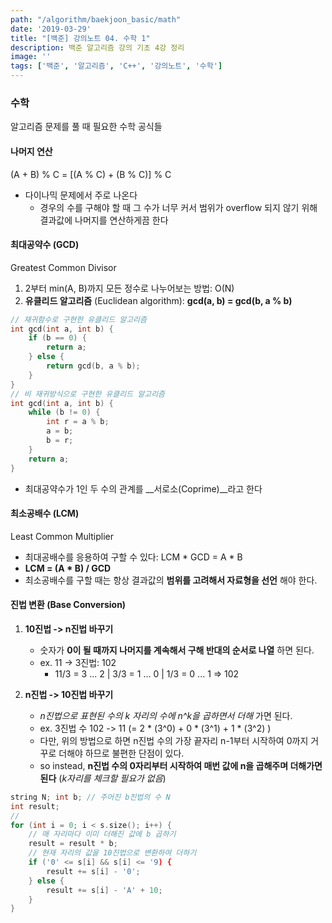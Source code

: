 ```yaml
---
path: "/algorithm/baekjoon_basic/math"
date: '2019-03-29'
title: "[백준] 강의노트 04. 수학 1"
description: 백준 알고리즘 강의 기초 4강 정리
image: ''
tags: ['백준', '알고리즘', 'C++', '강의노트', '수학']
---
```


### 수학
알고리즘 문제를 풀 때 필요한 수학 공식들

#### 나머지 연산
(A + B) % C = [(A % C) + (B % C)] % C
- 다이나믹 문제에서 주로 나온다
    - 경우의 수를 구해야 할 때 그 수가 너무 커서 범위가 overflow 되지 않기 위해 결과값에 나머지를 연산하게끔 한다

#### 최대공약수 (GCD)
Greatest Common Divisor
1. 2부터 min(A, B)까지 모든 정수로 나누어보는 방법: O(N)
2. __유클리드 알고리즘__ (Euclidean algorithm): __gcd(a, b) = gcd(b, a % b)__
```cpp
// 재귀함수로 구현한 유클리드 알고리즘
int gcd(int a, int b) {
    if (b == 0) {
        return a;
    } else {
        return gcd(b, a % b);
    }
}
// 비 재귀방식으로 구현한 유클리드 알고리즘
int gcd(int a, int b) {
    while (b != 0) {
        int r = a % b;
        a = b;
        b = r;
    }
    return a;
}
```
- 최대공약수가 1인 두 수의 관계를 __서로소(Coprime)__라고 한다

#### 최소공배수 (LCM)
Least Common Multiplier
- 최대공배수를 응용하여 구할 수 있다: LCM * GCD = A * B
- __LCM = (A * B) / GCD__
- 최소공배수를 구할 때는 항상 결과값의 __범위를 고려해서 자료형을 선언__ 해야 한다.

#### 진법 변환 (Base Conversion)
1. __10진법 -> n진법 바꾸기__
    - 숫자가 __0이 될 때까지 나머지를 계속해서 구해 반대의 순서로 나열__ 하면 된다.
    - ex. 11 -> 3진법: 102
        - 11/3 = 3 ... 2 | 3/3 = 1 ... 0 | 1/3 = 0 ... 1 => 102

2. __n진법 -> 10진법 바꾸기__
    - _n진법으로 표현된 수의 k 자리의 수에 n^k을 곱하면서 더해_ 가면 된다.
    - ex. 3진법 수 102 -> 11 (= 2 * (3^0) + 0 * (3^1) + 1 * (3^2) )
    - 다만, 위의 방법으로 하면 n진법 수의 가장 끝자리 n-1부터 시작하여 0까지 거꾸로 더해야 하므로 불편한 단점이 있다.
    - so instead, __n진법 수의 0자리부터 시작하여 매번 값에 n을 곱해주며 더해가면 된다__ (_k자리를 체크할 필요가 없음_)
```cpp
string N; int b; // 주어진 b진법의 수 N
int result;
// 
for (int i = 0; i < s.size(); i++) {
    // 매 자리마다 이미 더해진 값에 b 곱하기
    result = result * b;
    // 현재 자리의 값을 10진법으로 변환하여 더하기
    if ('0' <= s[i] && s[i] <= '9) {
        result += s[i] - '0';
    } else {
        result += s[i] - 'A' + 10;
    }
}
```

####